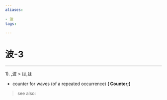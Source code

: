 ```yaml
---
aliases:
    
- 波
tags:
    
---
```


# 波-3
---
1).
,波 > は,は

- counter for waves (of a repeated occurrence)
**( Counter;)**
> see also: 
            